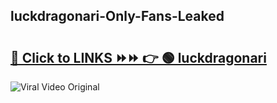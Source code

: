 
 ## luckdragonari-Only-Fans-Leaked

# <h2><a href="https://clipsfans.com/luckdragonari&ref=git">🔗 Click to LINKS ⏩⏩ 👉 🟢 luckdragonari </a></h2>

<a href="https://clipsfans.com/luckdragonari&ref=git" rel="nofollow" data-target="animated-image.originalLink"><img src="https://i.ibb.co.com/xMMVF88/686577567.gif" alt="Viral Video Original" style="max-width: 100%; display: inline-block;" data-target="animated-image.originalImage"></a>
